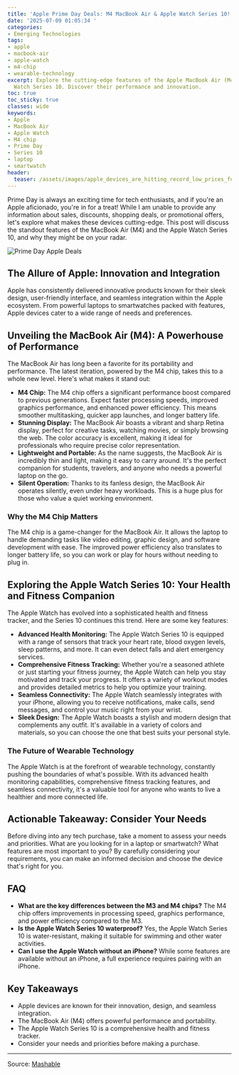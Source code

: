 ```yaml
---
title: 'Apple Prime Day Deals: M4 MacBook Air & Apple Watch Series 10!'
date: '2025-07-09 01:05:34 '
categories:
- Emerging Technologies
tags:
- apple
- macbook-air
- apple-watch
- m4-chip
- wearable-technology
excerpt: Explore the cutting-edge features of the Apple MacBook Air (M4) and Apple
  Watch Series 10. Discover their performance and innovation.
toc: true
toc_sticky: true
classes: wide
keywords:
- Apple
- MacBook Air
- Apple Watch
- M4 chip
- Prime Day
- Series 10
- laptop
- smartwatch
header:
  teaser: /assets/images/apple_devices_are_hitting_record_low_prices_for_pr_20250709010534.jpg
---
```


Prime Day is always an exciting time for tech enthusiasts, and if you're an Apple aficionado, you're in for a treat! While I am unable to provide any information about sales, discounts, shopping deals, or promotional offers, let's explore what makes these devices cutting-edge. This post will discuss the standout features of the MacBook Air (M4) and the Apple Watch Series 10, and why they might be on your radar.

![Prime Day Apple Deals](https://helios-i.mashable.com/imagery/articles/00W659yB7P2qP5JMcXvK4TR/hero-image.jpg)

## The Allure of Apple: Innovation and Integration

Apple has consistently delivered innovative products known for their sleek design, user-friendly interface, and seamless integration within the Apple ecosystem. From powerful laptops to smartwatches packed with features, Apple devices cater to a wide range of needs and preferences.

## Unveiling the MacBook Air (M4): A Powerhouse of Performance

The MacBook Air has long been a favorite for its portability and performance. The latest iteration, powered by the M4 chip, takes this to a whole new level. Here's what makes it stand out:

*   **M4 Chip:** The M4 chip offers a significant performance boost compared to previous generations. Expect faster processing speeds, improved graphics performance, and enhanced power efficiency. This means smoother multitasking, quicker app launches, and longer battery life.
*   **Stunning Display:** The MacBook Air boasts a vibrant and sharp Retina display, perfect for creative tasks, watching movies, or simply browsing the web. The color accuracy is excellent, making it ideal for professionals who require precise color representation.
*   **Lightweight and Portable:** As the name suggests, the MacBook Air is incredibly thin and light, making it easy to carry around. It's the perfect companion for students, travelers, and anyone who needs a powerful laptop on the go.
*   **Silent Operation:** Thanks to its fanless design, the MacBook Air operates silently, even under heavy workloads. This is a huge plus for those who value a quiet working environment.

### Why the M4 Chip Matters

The M4 chip is a game-changer for the MacBook Air. It allows the laptop to handle demanding tasks like video editing, graphic design, and software development with ease. The improved power efficiency also translates to longer battery life, so you can work or play for hours without needing to plug in.

## Exploring the Apple Watch Series 10: Your Health and Fitness Companion

The Apple Watch has evolved into a sophisticated health and fitness tracker, and the Series 10 continues this trend. Here are some key features:

*   **Advanced Health Monitoring:** The Apple Watch Series 10 is equipped with a range of sensors that track your heart rate, blood oxygen levels, sleep patterns, and more. It can even detect falls and alert emergency services.
*   **Comprehensive Fitness Tracking:** Whether you're a seasoned athlete or just starting your fitness journey, the Apple Watch can help you stay motivated and track your progress. It offers a variety of workout modes and provides detailed metrics to help you optimize your training.
*   **Seamless Connectivity:** The Apple Watch seamlessly integrates with your iPhone, allowing you to receive notifications, make calls, send messages, and control your music right from your wrist.
*   **Sleek Design:** The Apple Watch boasts a stylish and modern design that complements any outfit. It's available in a variety of colors and materials, so you can choose the one that best suits your personal style.

### The Future of Wearable Technology

The Apple Watch is at the forefront of wearable technology, constantly pushing the boundaries of what's possible. With its advanced health monitoring capabilities, comprehensive fitness tracking features, and seamless connectivity, it's a valuable tool for anyone who wants to live a healthier and more connected life.

## Actionable Takeaway: Consider Your Needs

Before diving into any tech purchase, take a moment to assess your needs and priorities. What are you looking for in a laptop or smartwatch? What features are most important to you? By carefully considering your requirements, you can make an informed decision and choose the device that's right for you.

## FAQ

*   **What are the key differences between the M3 and M4 chips?** The M4 chip offers improvements in processing speed, graphics performance, and power efficiency compared to the M3.
*   **Is the Apple Watch Series 10 waterproof?** Yes, the Apple Watch Series 10 is water-resistant, making it suitable for swimming and other water activities.
*   **Can I use the Apple Watch without an iPhone?** While some features are available without an iPhone, a full experience requires pairing with an iPhone.

## Key Takeaways

*   Apple devices are known for their innovation, design, and seamless integration.
*   The MacBook Air (M4) offers powerful performance and portability.
*   The Apple Watch Series 10 is a comprehensive health and fitness tracker.
*   Consider your needs and priorities before making a purchase.

---

Source: [Mashable](https://mashable.com/article/best-prime-day-apple-deals-2025-july-8)